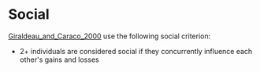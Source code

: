 # Social

[Giraldeau_and_Caraco_2000](books/Giraldeau_and_Caraco_2000.md) use the following social criterion: 

- 2+ individuals are considered social if they concurrently influence each other's gains and losses

